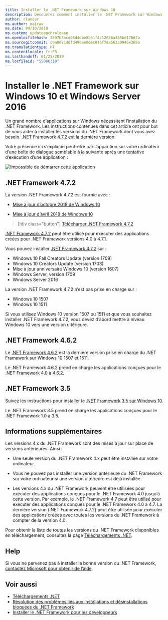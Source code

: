 ```yaml
---
title: Installer le .NET Framework sur Windows 10
description: Découvrez comment installer le .NET Framework sur Windows 10 ou Windows Server 2016.
author: rlander
ms.author: mairaw
ms.date: 04/10/2018
ms.custom: updateeachrelease
ms.openlocfilehash: 3897b3acd06d4dbe8b61f4c12686a365bd17662a
ms.sourcegitcommit: d9a0071d0fd490ae006c816f78a563b9946e269a
ms.translationtype: HT
ms.contentlocale: fr-FR
ms.lasthandoff: 01/25/2019
ms.locfileid: "55066310"
---
```

# <a name="install-the-net-framework-on-windows-10-and-windows-server-2016"></a>Installer le .NET Framework sur Windows 10 et Windows Server 2016

Un grand nombre d’applications sur Windows nécessitent l’installation du .NET Framework. Les instructions contenues dans cet article ont pour but de vous aider à installer les versions du .NET Framework dont vous avez besoin. [.NET Framework 4.7.2](https://dotnet.microsoft.com/download/dotnet-framework-runtime/net472) est la dernière version.

Votre présence ici s’explique peut-être par l’apparition sur votre ordinateur d’une boîte de dialogue semblable à la suivante après une tentative d’exécution d’une application :

![Impossible de démarrer cette application](./media/this-application-could-not-be-started.png)

## <a name="net-framework-472"></a>.NET Framework 4.7.2

La version .NET Framework 4.7.2 est fournie avec :

* [Mise à jour d’octobre 2018 de Windows 10](https://support.microsoft.com/help/4028685/windows-10-get-the-update)

* [Mise à jour d’avril 2018 de Windows 10](https://www.microsoft.com/software-download/windows10)

> [!div class="button"]
> [Télécharger .NET Framework 4.7.2](https://dotnet.microsoft.com/download/dotnet-framework-runtime/net472)

[.NET Framework 4.7.2](https://dotnet.microsoft.com/download/dotnet-framework-runtime/net472) peut être utilisé pour exécuter des applications créées pour .NET Framework versions 4.0 à 4.7.1.

Vous pouvez installer [.NET Framework 4.7.2](https://dotnet.microsoft.com/download/dotnet-framework-runtime/net472) sur :

* Windows 10 Fall Creators Update (version 1709)
* Windows 10 Creators Update (version 1703)
* Mise à jour anniversaire Windows 10 (version 1607)
* Windows Server, version 1709
* Windows Server 2016

La version .NET Framework 4.7.2 n’est pas prise en charge sur :

* Windows 10 1507
* Windows 10 1511

Si vous utilisez Windows 10 version 1507 ou 1511 et que vous souhaitez installer .NET Framework 4.7.2, vous devez d’abord mettre à niveau Windows 10 vers une version ultérieure.

## <a name="net-framework-462"></a>.NET Framework 4.6.2

Le [.NET Framework 4.6.2](https://www.microsoft.com/en-us/download/details.aspx?id=53345) est la dernière version prise en charge du .NET Framework sur Windows 10 1507 et 1511.

Le .NET Framework 4.6.2 prend en charge les applications conçues pour le .NET Framework 4.0 à 4.6.2.

## <a name="net-framework-35"></a>.NET Framework 3.5

Suivez les instructions pour installer le [.NET Framework 3.5 sur Windows 10](dotnet-35-windows-10.md).

Le .NET Framework 3.5 prend en charge les applications conçues pour le .NET Framework 1.0 à 3.5.

## <a name="additional-information"></a>Informations supplémentaires

Les versions 4.x du .NET Framework sont des mises à jour sur place de versions antérieures. Ainsi :

- Une seule version du .NET Framework 4.x peut être installée sur votre ordinateur.

- Vous ne pouvez pas installer une version antérieure du .NET Framework sur votre ordinateur si une version ultérieure est déjà installée.

- Les versions 4.x du .NET Framework peuvent être utilisées pour exécuter des applications conçues pour le .NET Framework 4.0 jusqu’à cette version. Par exemple, le .NET Framework 4.7 peut être utilisé pour exécuter des applications conçues pour le .NET Framework 4.0 à 4.7. La dernière version (.NET Framework 4.7.2) peut être utilisée pour exécuter des applications créées avec toutes les versions du .NET Framework à compter de la version 4.0.

Pour obtenir la liste de toutes les versions du .NET Framework disponibles en téléchargement, consultez la page [Téléchargements .NET](https://www.microsoft.com/net/download?utm_source=ms-docs&utm_medium=referral).

## <a name="help"></a>Help

Si vous ne parvenez pas à installer la bonne version du .NET Framework, [contactez Microsoft pour obtenir de l’aide](mailto:dotnet-install-help@service.microsoft.com?subject=Install-Help).

## <a name="see-also"></a>Voir aussi

- [Téléchargements .NET](https://www.microsoft.com/net/download?utm_source=ms-docs&utm_medium=referral)
- [Résolution des problèmes liés aux installations et désinstallations bloquées du .NET Framework](troubleshoot-blocked-installations-and-uninstallations.md)
- [Installer le .NET Framework pour les développeurs](guide-for-developers.md)
